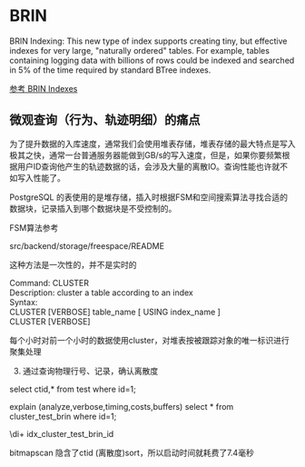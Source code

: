 
# BRIN

BRIN Indexing: This new type of index supports creating tiny, but effective indexes for very large, "naturally ordered" tables. For example, tables containing logging data with billions of rows could be indexed and searched in 5% of the time required by standard BTree indexes.

[参考 BRIN Indexes](https://www.postgresql.org/docs/9.5/static/brin-intro.html)


## 微观查询（行为、轨迹明细）的痛点

为了提升数据的入库速度，通常我们会使用堆表存储，堆表存储的最大特点是写入极其之快，通常一台普通服务器能做到GB/s的写入速度，但是，如果你要频繁根据用户ID查询他产生的轨迹数据的话，会涉及大量的离散IO。查询性能也许就不如写入性能了。

PostgreSQL 的表使用的是堆存储，插入时根据FSM和空间搜索算法寻找合适的数据块，记录插入到哪个数据块是不受控制的。

FSM算法参考

src/backend/storage/freespace/README

这种方法是一次性的，并不是实时的

Command:     CLUSTER  
Description: cluster a table according to an index  
Syntax:  
CLUSTER [VERBOSE] table_name [ USING index_name ]  
CLUSTER [VERBOSE] 

每个小时对前一个小时的数据使用cluster，对堆表按被跟踪对象的唯一标识进行聚集处理




3. 通过查询物理行号、记录，确认离散度

select ctid,* from test where id=1;

explain (analyze,verbose,timing,costs,buffers) select * from cluster_test_brin where id=1;

\di+ idx_cluster_test_brin_id 

bitmapscan 隐含了ctid (离散度)sort，所以启动时间就耗费了7.4毫秒